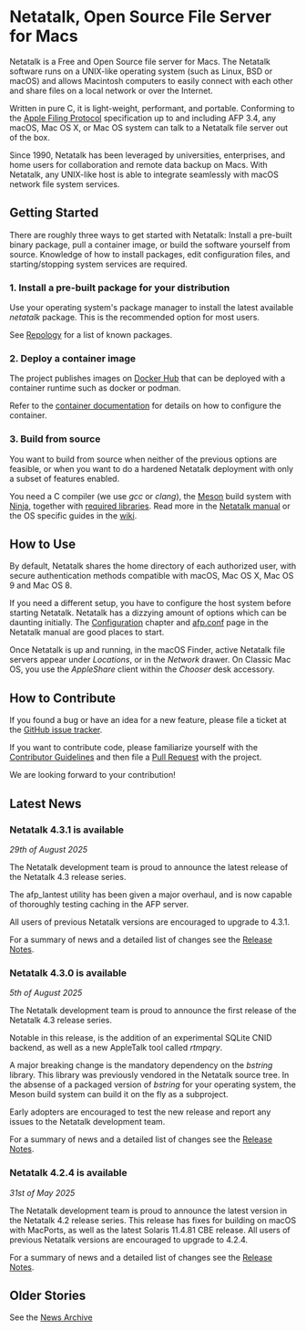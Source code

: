 # Netatalk, Open Source File Server for Macs

Netatalk is a Free and Open Source file server for Macs. The Netatalk
software runs on a UNIX-like operating system (such as Linux, BSD or
macOS) and allows Macintosh computers to easily connect with each other
and share files on a local network or over the Internet.

Written in pure C, it is light-weight, performant, and portable.
Conforming to the [Apple Filing
Protocol](https://developer.apple.com/library/archive/documentation/Networking/Conceptual/AFP/Introduction/Introduction.html#//apple_ref/doc/uid/TP40000854-CH1-SW1)
specification up to and including AFP 3.4, any macOS, Mac OS X, or Mac
OS system can talk to a Netatalk file server out of the box.

Since 1990, Netatalk has been leveraged by universities, enterprises,
and home users for collaboration and remote data backup on Macs. With
Netatalk, any UNIX-like host is able to integrate seamlessly with macOS
network file system services.

## Getting Started

There are roughly three ways to get started with Netatalk: Install a
pre-built binary package, pull a container image, or build the software
yourself from source. Knowledge of how to install packages, edit
configuration files, and starting/stopping system services are required.

### 1. Install a pre-built package for your distribution

Use your operating system's package manager to install the latest
available *netatalk* package. This is the recommended option for most
users.

See [Repology](https://repology.org/project/netatalk/packages)
for a list of known packages.

### 2. Deploy a container image

The project publishes images on [Docker Hub](https://hub.docker.com/r/netatalk/netatalk)
that can be deployed with a container runtime such as docker or podman.

Refer to the [container documentation](/docker.html) for details on how to
configure the container.

### 3. Build from source

You want to build from source when neither of the previous options are
feasible, or when you want to do a hardened Netatalk deployment with
only a subset of features enabled.

You need a C compiler (we use *gcc* or *clang*), the
[Meson](https://mesonbuild.com/) build system with
[Ninja](https://ninja-build.org/), together with [required
libraries](/install.html).
Read more in the [Netatalk manual](/manual/en/Installation.html) or the
OS specific guides in the [wiki](/docs.html).

## How to Use

By default, Netatalk shares the home directory of each authorized user,
with secure authentication methods compatible with macOS, Mac OS X, Mac
OS 9 and Mac OS 8.

If you need a different setup, you have to configure the host system
before starting Netatalk. Netatalk has a dizzying amount of options
which can be daunting initially.
The [Configuration](/manual/en/Configuration.html) chapter and
[afp.conf](/manual/en/afp.conf.5.html) page in the Netatalk manual
are good places to start.

Once Netatalk is up and running, in the macOS Finder, active Netatalk
file servers appear under *Locations*, or in the *Network* drawer. On
Classic Mac OS, you use the *AppleShare* client within the *Chooser*
desk accessory.

## How to Contribute

If you found a bug or have an idea for a new feature,
please file a ticket at the [GitHub issue tracker](https://github.com/Netatalk/netatalk/issues/new/choose).

If you want to contribute code, please familiarize yourself with
the [Contributor Guidelines](https://netatalk.io/docs/Developer-Notes)
and then file a [Pull Request](https://github.com/Netatalk/netatalk/pulls)
with the project.

We are looking forward to your contribution!

## Latest News

### Netatalk 4.3.1 is available

*29th of August 2025*

The Netatalk development team is proud to announce the latest release of
the Netatalk 4.3 release series.

The afp_lantest utility has been given a major overhaul,
and is now capable of thoroughly testing caching in the AFP server.

All users of previous Netatalk versions are encouraged to upgrade to 4.3.1.

For a summary of news and a detailed list of changes see the [Release
Notes](/4.3/ReleaseNotes4.3.1.html).

### Netatalk 4.3.0 is available

*5th of August 2025*

The Netatalk development team is proud to announce the first release of
the Netatalk 4.3 release series.

Notable in this release, is the addition of an experimental SQLite
CNID backend, as well as a new AppleTalk tool called *rtmpqry*.

A major breaking change is the mandatory dependency on the *bstring*
library. This library was previously vendored in the Netatalk source tree.
In the absense of a packaged version of *bstring* for your operating system,
the Meson build system can build it on the fly as a subproject.

Early adopters are encouraged to test the new release and report any
issues to the Netatalk development team.

For a summary of news and a detailed list of changes see the [Release
Notes](/4.3/ReleaseNotes4.3.0.html).

### Netatalk 4.2.4 is available

*31st of May 2025*

The Netatalk development team is proud to announce the latest version in
the Netatalk 4.2 release series.
This release has fixes for building on macOS with MacPorts,
as well as the latest Solaris 11.4.81 CBE release.
All users of previous Netatalk versions are encouraged to upgrade to 4.2.4.

For a summary of news and a detailed list of changes see the [Release
Notes](/4.2/ReleaseNotes4.2.4.html).

## Older Stories

See the [News Archive](/archive.html)

